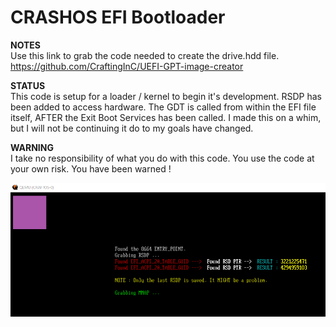 # CRASHOS EFI Bootloader  
  
**NOTES**  
Use this link to grab the code needed to create the drive.hdd file.  
https://github.com/CraftingInC/UEFI-GPT-image-creator  
  
  
  
**STATUS**  
    This code is setup for a loader / kernel to begin it's development. RSDP has been added to access hardware. The GDT is called from within the EFI file itself, AFTER the Exit Boot Services has been called. I made this on a whim, but I will not be continuing it do to my goals have changed.   
  
  
  
**WARNING**  
    I take no responsibility of what you do with this code. You use the code at your own risk. You have been warned !  
	

![Current Progress](progress.png)  
	
	
